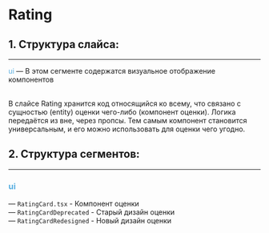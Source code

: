 # Rating

## 1. Структура слайса:
***

<span style="color:#59afe1">ui</span> &mdash; В этом сегменте содержатся визуальное отображение компонентов
<br/>
<br/>


В слайсе Rating хранится код относящийся ко всему, что связано с сущностью (entity) оценки чего-либо (компонент 
оценки). Логика 
передаётся из вне, через пропсы. Тем самым компонент становится универсальным, и его можно использовать для оценки 
чего угодно.

## 2. Структура сегментов:
***

### <span style="color:#59afe1">ui</span><br>
&mdash; `RatingCard.tsx` - Компонент оценки <br>
&mdash; `RatingCardDeprecated` - Старый дизайн оценки  <br>
&mdash; `RatingCardRedesigned` - Новый дизайн оценки  <br>
